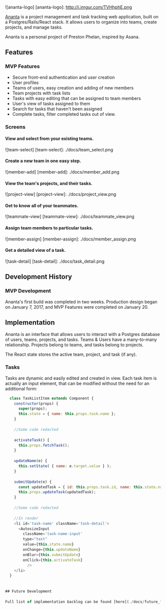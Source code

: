 ![ananta-logo]
[ananta-logo]: http://i.imgur.com/TVHhphE.png

[Ananta](www.ananta-app.com) is a project management and task tracking web application, built
on a Postgres/Rails/React stack. It allows users to organize into teams, create projects, and manage tasks.  

Ananta is a personal project of Preston Phelan, inspired by Asana.

## Features

### MVP Features
- Secure front-end authentication and user creation
- User profiles
- Teams of users, easy creation and adding of new members
- Team projects with task lists
- Tasks with easy editing that can be assigned to team members
- User's view of tasks assigned to them
- Search for tasks that haven't been assigned
- Complete tasks, filter completed tasks out of view.

### Screens

#### View and select from your existing teams.

![team-select]
[team-select]: ./docs/team_select.png


#### Create a new team in one easy step.

![member-add]
[member-add]: ./docs/member_add.png


#### View the team's projects, and their tasks.

![project-view]
[project-view]: ./docs/project_view.png


#### Get to know all of your teammates.

![teammate-view]
[teammate-view]: ./docs/teammate_view.png


#### Assign team members to particular tasks.

![member-assign]
[member-assign]: ./docs/member_assign.png


#### Get a detailed view of a task.

![task-detail]
[task-detail]: ./docs/task_detail.png



## Development History

### MVP Development
Ananta's first build was completed in two weeks.  Production design began on January 7, 2017, and MVP Features were completed on January 20.

## Implementation

Ananta is an interface that allows users to interact with a Postgres database of users, teams, projects, and tasks.  Teams & Users have a many-to-many relationship.  Projects belong to teams, and tasks belong to projects.

The React state stores the active team, project, and task (if any).

### Tasks

Tasks are dynamic and easily edited and created in view.  Each task item is actually an input element, that can be modified without the need for an additional form:
```js
  class TaskListItem extends Component {
    constructor(props) {
      super(props);
      this.state = { name: this.props.task.name };
    }

    //Some code redacted

    activateTask() {
      this.props.fetchTask();
    }

    updateName(e) {
      this.setState( { name: e.target.value } );
    }

    submitUpdate(e) {
      const updatedTask = { id: this.props.task.id, name: this.state.name };
      this.props.updateTask(updatedTask);
    }

    //Some code redacted

    //In render
    <li id='task-name' className='task-detail'>
      <AutosizeInput
        className='task-name-input'
        type="text"
        value={this.state.name}
        onChange={this.updateName}
        onBlur={this.submitUpdate}
        onClick={this.activateTask}
          />
    </li>
  }


## Future Development

Full list of implementation backlog can be found [here](./docs/future_features.md).
